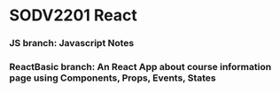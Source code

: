 # SODV2201 React
### JS branch: Javascript Notes
### ReactBasic branch: An React App about course information page using Components, Props, Events, States